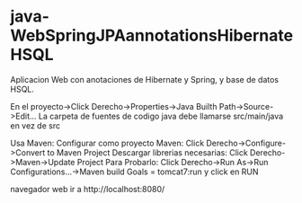 # java-WebSpringJPAannotationsHibernateHSQL
Aplicacion Web con anotaciones de Hibernate y Spring, y base de datos HSQL.

En el proyecto->Click Derecho->Properties->Java Builth Path->Source->Edit...
La carpeta de fuentes de codigo java debe llamarse src/main/java en vez de src

Usa Maven: 
Configurar como proyecto Maven:
Click Derecho->Configure->Convert to Maven Project
Descargar librerias necesarias:
Click Derecho->Maven->Update Project
Para Probarlo:
Click Derecho->Run As->Run Configurations...->Maven build
Goals = tomcat7:run
y click en RUN

navegador web ir a http://localhost:8080/
